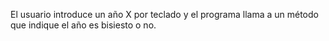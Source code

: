 El usuario introduce un año X por teclado
y el programa llama a un método que indique el año es bisiesto o no.

